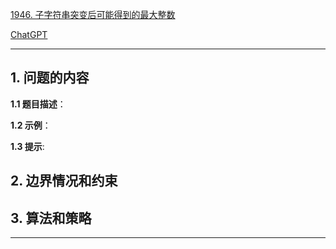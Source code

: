 [1946. 子字符串突变后可能得到的最大整数](https://leetcode.cn/problems/largest-number-after-mutating-substring)

[ChatGPT](chat.openai.com)

---

## 1. 问题的内容
**1.1 题目描述**：

**1.2 示例**：

**1.3 提示**:

## 2. 边界情况和约束


## 3. 算法和策略

---

